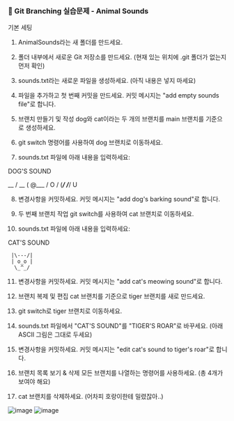 ### 🐾 Git Branching 실습문제 - Animal Sounds


기본 세팅
1. AnimalSounds라는 새 폴더를 만드세요.

2. 폴더 내부에서 새로운 Git 저장소를 만드세요.
(현재 있는 위치에 .git 폴더가 없는지 먼저 확인)

3. sounds.txt라는 새로운 파일을 생성하세요.
(아직 내용은 넣지 마세요)

4. 파일을 추가하고 첫 번째 커밋을 만드세요.
커밋 메시지는 "add empty sounds file"로 합니다.

5. 브랜치 만들기 및 작성
dog와 cat이라는 두 개의 브랜치를 main 브랜치를 기준으로 생성하세요.

6. git switch 명령어를 사용하여 dog 브랜치로 이동하세요.

7. sounds.txt 파일에 아래 내용을 입력하세요:

DOG'S SOUND

  __
 /  \__
(     @\___
 /         O
/   (_____/
/_____/ U

8. 변경사항을 커밋하세요.
커밋 메시지는 "add dog's barking sound"로 합니다.

9. 두 번째 브랜치 작업
git switch를 사용하여 cat 브랜치로 이동하세요.

10. sounds.txt 파일에 아래 내용을 입력하세요:

CAT'S SOUND

     |\---/|
     | o_o |
      \_^_/
      
11. 변경사항을 커밋하세요.
커밋 메시지는 "add cat's meowing sound"로 합니다.

12. 브랜치 복제 및 편집
cat 브랜치를 기준으로 tiger 브랜치를 새로 만드세요.

13. git switch로 tiger 브랜치로 이동하세요.

14. sounds.txt 파일에서 "CAT'S SOUND"를 "TIGER'S ROAR"로 바꾸세요.
(아래 ASCII 그림은 그대로 두세요)

15. 변경사항을 커밋하세요.
커밋 메시지는 "edit cat's sound to tiger's roar"로 합니다.

16. 브랜치 목록 보기 & 삭제
모든 브랜치를 나열하는 명령어를 사용하세요.
(총 4개가 보여야 해요)

17. cat 브랜치를 삭제하세요.
(어차피 호랑이한테 밀렸잖아..)

![image](https://github.com/user-attachments/assets/d44f406f-b9e8-499b-82c5-766f3223f125)
![image](https://github.com/user-attachments/assets/66ab6bc6-ec80-4992-8704-23f87adb7e9f)

